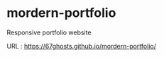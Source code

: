 # mordern-portfolio
Responsive portfolio website


URL : https://67ghosts.github.io/mordern-portfolio/
